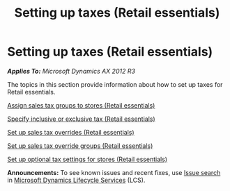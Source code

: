 ﻿---
title: Setting up taxes (Retail essentials)
TOCTitle: Setting up taxes (Retail essentials)
ms:assetid: ade863d1-feab-4c7d-bc8a-4b9a097adc58
ms:mtpsurl: https://technet.microsoft.com/en-us/library/Dn736932(v=AX.60)
ms:contentKeyID: 62200409
ms.date: 12/01/2014
mtps_version: v=AX.60
---

# Setting up taxes (Retail essentials) 


_**Applies To:** Microsoft Dynamics AX 2012 R3_

The topics in this section provide information about how to set up taxes for Retail essentials.

[Assign sales tax groups to stores (Retail essentials)](assign-sales-tax-groups-to-stores-retail-essentials.md)

[Specify inclusive or exclusive tax (Retail essentials)](specify-inclusive-or-exclusive-tax-retail-essentials.md)

[Set up sales tax overrides (Retail essentials)](set-up-sales-tax-overrides-retail-essentials.md)

[Set up sales tax override groups (Retail essentials)](set-up-sales-tax-override-groups-retail-essentials.md)

[Set up optional tax settings for stores (Retail essentials)](set-up-optional-tax-settings-for-stores-retail-essentials.md)

  
**Announcements:** To see known issues and recent fixes, use [Issue search](http://go.microsoft.com/fwlink/?linkid=389258) in [Microsoft Dynamics Lifecycle Services](http://go.microsoft.com/fwlink/?linkid=306505) (LCS).

